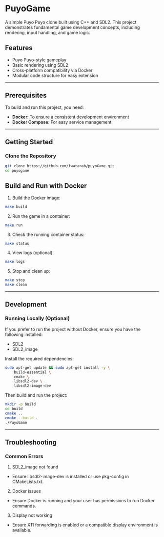 # PuyoGame

A simple Puyo Puyo clone built using C++ and SDL2. This project demonstrates fundamental game development concepts, including rendering, input handling, and game logic.

## Features

- Puyo Puyo-style gameplay
- Basic rendering using SDL2
- Cross-platform compatibility via Docker
- Modular code structure for easy extension

---

## Prerequisites

To build and run this project, you need:

- **Docker**: To ensure a consistent development environment
- **Docker Compose**: For easy service management

---

## Getting Started

### Clone the Repository

```bash
git clone https://github.com/fwatanab/puyoGame.git
cd puyogame
```

## Build and Run with Docker

1. Build the Docker image:

```bash
make build
```

2. Run the game in a container:
```bash
make run
```

3. Check the running container status:
```bash
make status
```
4. View logs (optional):
```bash
make logs
```

5. Stop and clean up:
```bash
make stop
make clean
```
---

## Development
### Running Locally (Optional)
If you prefer to run the project without Docker, ensure you have the following installed:

- SDL2
- SDL2_image  

Install the required dependencies:

```bash
sudo apt-get update && sudo apt-get install -y \
    build-essential \
    cmake \
    libsdl2-dev \
    libsdl2-image-dev
```
Then build and run the project:

```bash
mkdir -p build
cd build
cmake ..
cmake --build .
./PuyoGame
```
---

## Troubleshooting

### Common Errors

1. SDL2_image not found
- Ensure libsdl2-image-dev is installed or use pkg-config in CMakeLists.txt.
2. Docker issues
- Ensure Docker is running and your user has permissions to run Docker commands.
3. Display not working
- Ensure X11 forwarding is enabled or a compatible display environment is available.
